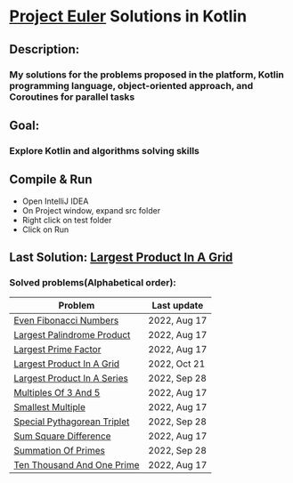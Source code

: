 # [Project Euler](https://projecteuler.net) Solutions in Kotlin

## Description:
### My solutions for the problems proposed in the platform, Kotlin programming language, object-oriented approach, and Coroutines for parallel tasks

## Goal:
### Explore Kotlin and algorithms solving skills

## Compile & Run
- Open IntelliJ IDEA
- On Project window, expand src folder
- Right click on test folder
- Click on Run

## Last Solution: [Largest Product In A Grid](src/main/kotlin/LargestProductInAGrid.kt)

### Solved problems(Alphabetical order):

Problem | Last update
--- | ---
[Even Fibonacci Numbers](src/main/kotlin/EvenFibonacciNumbers.kt) | 2022, Aug 17
[Largest Palindrome Product](src/main/kotlin/LargestPalindromeProduct.kt) | 2022, Aug 17
[Largest Prime Factor](src/main/kotlin/LargestPrimeFactor.kt) | 2022, Aug 17
[Largest Product In A Grid](src/main/kotlin/LargestProductInAGrid.kt) | 2022, Oct 21
[Largest Product In A Series](src/main/kotlin/LargestProductInASeries.kt) | 2022, Sep 28
[Multiples Of 3 And 5](src/main/kotlin/MultiplesOf3And5.kt) | 2022, Aug 17
[Smallest Multiple](src/main/kotlin/SmallestMultiple.kt) | 2022, Aug 17
[Special Pythagorean Triplet](src/main/kotlin/SpecialPythagoreanTriplet.kt) | 2022, Sep 28
[Sum Square Difference](src/main/kotlin/SumSquareDifference.kt) | 2022, Aug 17
[Summation Of Primes](src/main/kotlin/SummationOfPrimes.kt) | 2022, Sep 28
[Ten Thousand And One Prime](src/main/kotlin/TenThousandAndOnePrime.kt) | 2022, Aug 17
